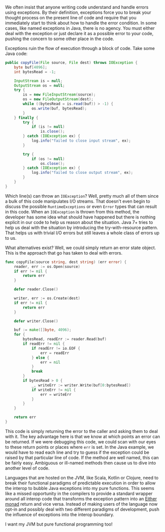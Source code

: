 We often insist that anyone writing code understand and handle errors using exceptions. By their definition, exceptions 
force you to break your thought process on the present line of code and require that you immediately start to think about
how to handle the error condition. In some cases, like named exceptions in Java, there is no agency. You must either deal with
the exception or just declare it as a possible error to your code, pushing the concern to some other place in the code.

Exceptions ruin the flow of execution through a block of code. Take some Java code:

```java
public copyFile(File source, File dest) throws IOException {
    byte buf[4096];
    int bytesRead = -1;

    InputStream is = null;
    OutputStream os = null;
    try { 
        is = new FileInputStream(source);
        os = new FileOutputStream(dest);
        while ((bytesRead = is.read(buf)) > -1) {
            os.write(buf, bytesRead);
        }
    } finally {
        try {
            if (is != null) 
                is.close();
        } catch (IOException ex) {
            log.info("failed to close input stream", ex);
        }

        try {
            if (os != null) 
                os.close();
        } catch (IOException ex) {
            log.info("failed to close output stream", ex);
        }
    }
}
```

Which line(s) can throw an `IOException`? Well, pretty much all of them since a bulk of this code manipulates I/O 
streams. That doesn't even begin to discuss the possible `RuntimeExceptions` or even `Error` types that can result
in this code. When an `IOException` is thrown from this method, the developer has some idea what should have happened
but there is nothing explicit in our code to help us reason about the situation. Java 7+ tries to help us deal with
the situation by introducing the try-with-resource pattern. That helps us with trivial I/O errors but still leaves a
whole class of errors up to us.

What alternatives exist? Well, we could simply return an error state object. This is the approach that go has taken
to deal with errors.

```go
func copyFile(source string, dest string) (err error) {
    reader, err := os.Open(source)
    if err != nil {
        return err
    }

    defer reader.Close()

    writer, err := os.Create(dest)
    if err != nil {
        return err
    }

    defer writer.Close()

    buf := make([]byte, 4096);
    for {
        bytesRead, readErr := reader.Read(buf)
        if readErr != nil {
            if readErr != io.EOF {
                err = readErr
            } else {
                err = nil
            }
            break
        }
        if bytesRead > 0 {
            _, writeErr := writer.Write(buf[0:bytesRead])
            if writeErr != nil {
                err = writeErr
            }
        }
    }

    return err
}
``` 

This code is simply returning the error to the caller and asking them to deal with it. The key advantage here is that
we know at which points an error can be returned. If we were debugging this code, we could scan with our eyes to these
return points or places where `err` is set. In the Java example, we would have to read each line and try to guess if 
the exception could be raised by that particular line of code. If the method are well named, this can be fairly easy.
Ambiguous or ill-named methods then cause us to dive into another level of code.

Languages that are hosted on the JVM, like Scala, Kotlin or Clojure, need to break their functional paradigms of 
predictable execution in order to allow the interop to bubble Java exceptions into my pure functions. This seems like
a missed opportunity in the compilers to provide a standard wrapper around all interop code that transforms the exception
pattern into an [Either monad][either-monad] return and vice versa. Instead of making users of the language now opt-in
and possibly deal with two different paradigms of development, push the influence of exceptions into the interop boundary.

I want my JVM but pure functional programming too!

[either-monad]: https://hackage.haskell.org/package/category-extras-0.52.0/docs/Control-Monad-Either.html
